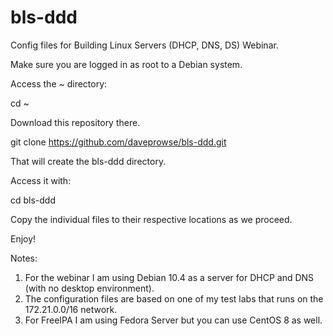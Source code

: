 # bls-ddd
Config files for Building Linux Servers (DHCP, DNS, DS) Webinar.

Make sure you are logged in as root to a Debian system.

Access the  ~ directory:

cd ~

Download this repository there. 

git clone https://github.com/daveprowse/bls-ddd.git

That will create the bls-ddd directory. 

Access it with: 

cd bls-ddd

Copy the individual files to their respective locations as we proceed. 

Enjoy!

Notes: 
1. For the webinar I am using Debian 10.4 as a server for DHCP and DNS (with no desktop environment).
2. The configuration files are based on one of my test labs that runs on the 172.21.0.0/16 network.
3. For FreeIPA I am using Fedora Server but you can use CentOS 8 as well.
